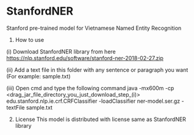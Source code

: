 # StanfordNER
Stanford pre-trained model for Vietnamese Named Entity Recognition 

1. How to use

(i) Download StanfordNER library from here https://nlp.stanford.edu/software/stanford-ner-2018-02-27.zip

(ii) Add a text file in this folder with any sentence or paragraph you want (For example: sample.txt)

(iii) Open cmd and type the following command
java -mx600m -cp <drag_jar_file_directory_you_just_download_step_(i)> edu.stanford.nlp.ie.crf.CRFClassifier -loadClassifier ner-model.ser.gz -textFile sample.txt

2. License
This model is distributed with license same as StanfordNER library
